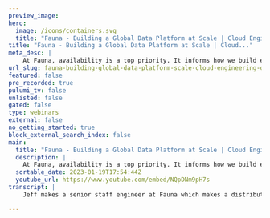 ```yaml
---
preview_image:
hero:
  image: /icons/containers.svg
  title: "Fauna - Building a Global Data Platform at Scale | Cloud Engineering Days 2022"
title: "Fauna - Building a Global Data Platform at Scale | Cloud..."
meta_desc: |
    At Fauna, availability is a top priority. It informs how we build everything, including our infrastructure. I'll discuss how we balance complexity ...
url_slug: fauna-building-global-data-platform-scale-cloud-engineering-days-2022
featured: false
pre_recorded: true
pulumi_tv: false
unlisted: false
gated: false
type: webinars
external: false
no_getting_started: true
block_external_search_index: false
main:
  title: "Fauna - Building a Global Data Platform at Scale | Cloud Engineering Days 2022"
  description: |
    At Fauna, availability is a top priority. It informs how we build everything, including our infrastructure. I'll discuss how we balance complexity and safety in our infrastructure as code to build, maintain, and scale FaunaDB. They use AWS and Python but soon will use the multi-cloud ability.  ✅ Get Started with Pulumi: https://pulumip.us/Get-Started ✅ Create a Pulumi account. It's free: https://pulumip.us/Sign-Up-OpenSource  00:00 Introduction 01:04 Fauna's Topology 04:56 Our 3 Core Challenges 07:09 Defining Clusters in IaC 08:24 Cluster Definition 10:21 Pulumi Layout 11:52 Pulumi Layout - Projects 14:16 Pulumi Layout - Stacks 14:55 Pulumi Layout - Configuration 15:30 Export/Import via StackReference 17:25 Authorization 21:17 Automated Authorization 22:43 Summary: How we have been working with Pulumi 23:43 Q&A
  sortable_date: 2023-01-19T17:54:44Z
  youtube_url: https://www.youtube.com/embed/NQpDNm9pH7s
transcript: |
    Jeff makes a senior staff engineer at Fauna which makes a distributed serverless database. Uh Jeff and Fauna's mission is to make, working with operational data productive, scalable and secure for every software development team. I think Plumy can sympathize with uh with those objectives. And he's gonna talk today about building a global data platform at scale. So take it away, Jeff. Thanks. All right, thanks Eric. Yeah. So, um I wanna sort of talk through how we're leveraging Halloumi to build and scale uh our data platform um and how we use it to balance safety and operational complexity uh as we do this. So at FAA availability is one of our most important responsibilities that informs every decision we make architecturally policy wise. So we've architected our I to meet this high bar of operational safety and maintain that availability. So I'll walk through kind of how we're doing that and I'm gonna start with our topology since it, it uh informs exactly how we're going to lay out our Pulumi code. Uh Fauna has been architected for fault tolerance. Um We have uh what we call a cluster and within a cluster, we have multiple tenants all of the data for our customer's database is stored in one cluster. Um We have multiple clusters set up or, or could have multiple clusters set up. Uh But to ensure the safety of the data in that cluster, we replicate the data across multiple regions. So each replica holds a full copy of the entire data set replicated geographically. So we have a few clusters right now and some of them are have replicas just in the US. Some are one just in the EU. And then we have a global cluster, we replicate our data to the west coast and the east coast and the EU for a global cluster, the west coast, the central, the central US for the and the east coast for the US cluster. And then uh in the EU, we were kind of balanced across multiple regions. So this setup makes us very resilient to any sort of loss of regional connectivity. If we lose, we can lose an entire region and the database can maintain availability and consistency, we can reroute customers back into a region that's, that's up and running. Um And then within each replica, we we need to split the data into multiple partitions and each partition is going to hold a part of the replica's data. This allows us to provide fault tolerance all the way down to the node level. So if a single node goes down in a replica, only the data for that node is is unavailable in that replica. But the other nodes can reach out to their, their other replicas and find the data. So this allows us to do um kind of day to day maintenance like replacing our machines, um rolling out updates to the database uh and, and maintain that, that high availability that's required. So in originally, uh before we were running with Pulumi, before we sort of started this journey, we only had a single cluster that was globally available. Um And then we started to get more customer requests for data sovereignty. So customers in the EU that needed to adhere to GDP R rules. Um We have customers that didn't want to be in a multi tenant environment, they wanted to leverage fauna for their workloads, but without having to worry about any other customers uh impacting what they're doing. So that made it apparent very quickly that we couldn't, we couldn't maintain a single cluster, we're gonna have to spin up multiple clusters. And since we only had a one cluster, it was managed manually, we point and click in UIs uh we needed to make some real changes to how we were going to operate and maintain our infrastructure. So we set out with kind of three core challenges we needed to increase our operational safety, you know, point and click in new eyes is definitely not a good way to continue going for long term, especially as we build out more clusters as we expand our existing clusters and have to increase the amount of infrastructure that we're managing. We wanted to reduce our operational complexity. Again, kind of going back to the UIs, you know, there's, it's easy to get to get lost, to miss click something um to lose track of where things are to uh you know, not spin up all of the infrastructure infrastructure that's required. For instance, spinning up a cluster can require um you know, networks and security groups and um EC2 instances, low balancers and missing or mis configuring those while manually building things out uh is uh is undesirable from an availability standpoint. And then uh we wanted to make sure that we were speeding up our time to delivery. Um If we get customers coming in, requesting a private region group or a private cluster, we need to be able to spin that cluster up almost instantaneously. We also need to be able to rotate out machines very quickly. So we have clusters with multiple machines, obviously over time, those machines degrade and they have to be replaced, that process needed to get faster and safer. So the first thing we wanted to do, knowing that we had multiple clusters, we needed to move to some sort of infra infrastructure as code solution. Um We wanted to define how we were going to, well, we're gonna configure how, how we're gonna configure our clusters. So we wanted to, we wanted to build out these configurations that were simple and declarative and language agnostic. When a new cluster needs to come online, we want to be able to write out very clearly what that cluster should look like where the replicas should live, how many partitions each replica should have. Uh it needed to be declarative uh so that we could keep it in. Uh We wanted to be able to keep it in github. We want to be able to use version control with it. We wanted to be able to um review it and ensure that we were building out the right thing before, before we got started. And then that configuration needed to be language agnostic because we're using, we're using this configuration to drive several things, not just the infrastructure, but also our deploy process as we roll out the software, um we want to be able to add configuration into that, that dictates how different machines might need to behave. Um If we're trying to say a B test um a new feature or a new process inside the system, we wanted to be able to add that configuration into it. So we came up with this sort of simple Gammel scheme schema um to, to define a cluster um fairly straightforward, you know, you have your cluster cluster name and then the replicas where the replicas going are going to exist the machine type and then the number of nodes uh that we were going to use. Um I'm showing just a short version of this like a condensed version of this because this is what's important for this talk. But we can add into this many different types of configuration and do these, these configurations are much bigger in production. And so if we pair that back with the overview, the quick overview that, that I showed earlier, you can see how these sort of configuration blocks correspond with their uh the replicas that they're going to build or the infrastructure that they're defining. One of the key things that, that we came uh that we came away with as we were working out, this process was um initially, we had just declared the number of nodes that we wanted to run. So three, let's say uh only to realize that if we wanted to replace a single node, we couldn't easily do that because you can't, how's the system going to know what node D needs to be replaced? If you say I want to go down to two and, and back up or if I just need to replace, say node zero because it's, it's been degraded or I want to change the size of it. Uh So we had to expand that into kind of this ID or, or array of I DS. So with that configuration, we had to go into decide how we were going to lay out our Pulumi code. And kind of the simplest, most straightforward way would be to just say, like we have a cluster project and then one stack per cluster, it's very simple, it's very straightforward. Um But it requires each stack to have a lot of infrastructure inside of it. It's maintaining a lot of infrastructure, you know, each cluster gets its own account. Um So that we're maintaining the, the separation between clusters and then there's monitoring in there, there's the VPC S security groups, EC2 instances, load balancers, target groups, health checks on and on and on. That's a lot of infrastructure. There's maybe hundreds of individual resources in a single stack this way. So from an efficiency standpoint, this isn't ideal any time we want to make a change to say an E two instance, Pulumi has to go out and check on every single resource in that stack which is going to take, take a while. It also means any bug that we happen to introduce into the code is going to immediately go out everywhere. So if we have, if we're trying to change something in one replica, and there's a bug that affects all of our replicas, we now run the risk of taking down the entire service. So we needed to make sure that we were reducing the number of resources affected by any one change. Uh And to do that, we split out our infrastructure into sort of three core projects. And these projects are based around uh how often we have to manage the infrastructure in that project, um how often changes need to be made and how large an impact that project could have on the overall health of the service. So we went with account for one network for the other than our replicas for the last one. In our account, we spin up one account. Like as I mentioned, we've spent up one account per cluster. We configure a bunch of roles to enable access. We configure vault integration so that we can handle authentication and authorization. We have some monitoring that's, that's account wide, all set up. And then that doesn't have to be touched. And most of our account stacks haven't been touched in years. They're, they're up, they're good to go. We don't ever have to touch them again. Network is similar. Um We get the kind of based network built out. Um We have one network stack per region. So for every region that our cluster is going to be in, we have a network stack that sets up the vpc's subnets, gateways, route tables, kind of all the basic networking bits and pieces. And that's another one that really doesn't have to be touched once it's up, then we get to our replicas which handle the actual EC2 instances, security groups, target checks or target groups, health checks. And then our, our lbs um we have one stack per replica in this case. And so whenever we do uh an update on any of our infrastructure, we're only really touching one replica at a time. And as I said before, we can handle a single replica going down. It's not ideal obviously, but it's also not catastrophic. So with that in mind, we needed to just sort of define how we were going to tie all the pieces together. And the first, the first thing we did was define kind of a naming scheme for our stacks. So our cluster account stack gets like the environment and the cluster name as its stack name, networks get the environment, the cluster name, and then the region that they're going to be in and our replicas get environment cluster and then the replica name. And what this means is that we can um ref use the names, we can kind of split those names uh in our case by the period by the dot um and then reference back to our original configuration. So we can see here, you know, the the prod cluster can, can grab the cluster. Uh the the main cluster configuration, the network can refer back to can kind of search through the through the configuration and find all of the regions that it's going to be a part of. And then the replica can refer directly to its configuration um by sort of drilling down from environment to cluster to replica. And then to further tie those pieces together, we've taken advantage of Pulumi stack references. So each project will now export the necessary bits and pieces that other projects will need to import in order to continue building out the infrastructure that they need. So in this example, we have the cluster account project is going to export the account ID and all of the projects after that are going to import it for authentication purposes or authorization purposes. The network is going to export its VPC ID and subnet IDS and then the replica is going to export its its target group iron and, and maybe some other, it produces a few other exports that we use for just um being able to monitor things. And then for the imports, as I said, each, each project is going to import the account ID so it can run authorization. And then the replica project for instance, is going to have to import the VPC ID and Subnet IDS in order to build the, the E two instances on the network from the previous project. So this gives us a nice sort of view of the dependencies uh and the dependency chain. Um We intend to use that uh use the API to build checks to ensure we're not accidentally creating circular dependencies. It's pretty easy to kind of get a bunch of stacks built up and then uh over time, modify them. So they're accidentally um depending on, on each other or how building a circular dependency. But for now we're just really careful in code reviews. So I kind of touched on authorization I think that's another really important part of all of this. We have multiple projects, multiple stacks. How do we ensure we're authorizing changes to those stacks and changes to the resources owned by those stacks? Like I said, the first part of it is that we have this account ID and we use that account ID um as, as part of the authorization process. So we kind of had three thoughts of how we might do this. You know, we can store long lived credentials in each stack's secrets. Uh We can require credentials to get put into the environment before any changes are made or we can somehow automate credentials management. We thought, well, storing long long lived credentials is certainly a dangerous thing to be doing any time those leak get out somehow. Um You're now having to revoke them and then update everything that, that use them. Uh which in the past is can be almost impossible to really maintain unless you're very diligent about what you're um how you're tracking those things. So that adds a lot of complexity and reduces our safety. The next thing we could do is require credentials in the environment and use plume's sort of implicit providers. But that added a whole other dimension of complexity. And that now before you run any changes to the code or to the infrastructure, you have to make sure you're pulling the correct credentials into the environment. Um It also makes reaching across accounts very difficult. Um There are times when we, we may need to reach into a separate account to pull some resource information. But mostly this can be a very dangerous thing if I pull the wrong credentials. If I pull in like the product, the production credentials and attempt to make changes in a development stack, I'm going to push those changes into the production environment, which is certainly not desirable. So we went with automating credentials management. This allows us to use short lived credentials, pull them and expire them. Um um You know, as, as soon as we're done with them, um we can pull those credentials for whichever account we need to pull them for. So that if we have to reach across accounts, it's much simpler. Um And then it, it, it offloads all of the, the need to know which credentials to pull the safety of pulling the correct credentials at the right time. Uh And um uh sorry, um pull the credit, the correct credentials for the, for the right stack uh in the, in the right environment each time. Um The, the only challenge with this scheme is that it requires us to use explicit providers, um which we've, we've gotten into trouble once or twice with when we've forgotten to add the provider into the resource. Um And then it may pull out uh uh uh an implicit uh provider from the environment. But again, it's something we can be very cautious of in, in code review. And so the steps that we're taking internally to get these credentials is, is we, as I mentioned, we're using vault, um, so we can use vault to authenticate either the engineer or the system. When we automate these processes and let vault handle all of the access controls for these credentials, then we request temporary. I am credentials based on the account ID. We add them into the provider and then we add that provider to all of our resources. So that's, that's been great so far. It's worked really well for us these past couple of years. Um There's 11 area where we, we found kind of a sticking point with this process is that if we go to destroy uh a stack, the provider still has the old expired credentials in it and it won't update them before it tries to destroy. So we have to go and run an update first and then we can do it destroy. That hasn't happened very often. Um It was more, it was happening more as we were kind of building all of this out but day to day it, it hasn't been a problem. Um And the benefits of this have far outweighed any of the potential downsides. So, you know, in summary, that's kind of, that's how we're um that's how we've been working with Pulumi. Um That's how we've been working with Pulumi to, to make all this work. Uh we defined this declarative simple configuration that can drive our deployments and can drive our infrastructure changes. We've split into multiple projects and multiple stacks to ensure our operational safety. And we've taken advantage of Pulumi automation to manage all those stacks. You know, we can uh we can run a deploy to a single region, make sure everything's safe and then use automation to just blast it out to all the other regions. And finally, we've automated the use of short lived credentials for safety and simplicity. So thanks for listening. Um There's one question about using vault with Pulumi. Um the way that we're doing it is using uh the, well, we use Python. So we use the HV AC sort of um vault library to pull credentials and then we build an AWS provider and explicitly uh add those credentials into the provider. Um I know that you can, our Pulumi has resources for managing vault. Um But we haven't seen the, the ability to, to, well, I guess, yeah, that's anyway, that's, that's how we're doing it. Thanks Jeff. It's awesome to, to be so transparent about how fauna works. And uh it's obviously you guys have spent a lot of time thinking about the, the architecture overall. I 11 of the questions I always get is uh is, you know, you spend a lot of time in architecture, do you spend as much time on sort of some of the uh operational aspects like do you practice, do you run fire drills on availability or things like that? Uh uh The, the world of Amazon has, has kind of given us some, some of our own fire drills. In fact, like just this morning, we had the US one region suddenly blipped out for some reason. Um And so we've, we've had that, we've, we haven't had a lot of time to really run, um, exploit like purposeful fire drills. Um But that, that is definitely has, has been a plan of ours is, is to be able to do that sort of thing. Yeah, I think we're hosting the Pulumi conference in that region and it's probably all the traffic that caused the outer. So we, we apologize to. But, um, the other, the other question I get asked a lot about is, um, you talked a little bit about code reviews and, and how cautious you are with that. Um But you also spend a lot of time talking about security and authorization in particular. Do you guys take any specific uh, actions or care, you know, with security through the, the DEV stack that, uh, that's different from a normal code review? Um I wouldn't say anything different from the normal code review. I, I think that the, the use of vault for all of our authentication, um or rather well authentication and authorization, um, gives us a, a really strong sense of security that, um, you know, all of our credentials are short lived, like across the board, everything we use is short lived. It's always pull a new set of credentials that are going to either expire quickly or that we're going to expire as soon as we're done with them so that we never have anything long lived hanging around. Um, that's, that's kind of a big part of it. And then, uh, aside aside from that, um, you know, the reviews and ensuring that we're watching for the sort of the security groups, the ports that we're opening and the firewalls that we're putting up and making sure that those uh those are sane, sort of the other part of it. So there's a, I wanna, sorry, I wanted to, I wanted to speak to Tim's question about doing multi cloud deployment with Pulumi. So that was actually one of the key reasons that we went with Pulumi. I didn't talk about it here. It's mostly focused on our AWS architecture, but uh we do have the capabilities of spinning these clusters up in GCP. Um pretty soon Azure and, and being able to, to very quickly kind of go anywhere we need to go. Um And because it's code, it's just for us again, Python, um all of the stacks look the same but can kind of switch some of the small differences based on the provider that they're going out to. That's awesome. Thanks, sir.

---
```

